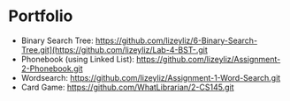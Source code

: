 # Portfolio

- Binary Search Tree: https://github.com/lizeyliz/6-Binary-Search-Tree.git](https://github.com/lizeyliz/Lab-4-BST-.git
- Phonebook (using Linked List): https://github.com/lizeyliz/Assignment-2-Phonebook.git
- Wordsearch: https://github.com/lizeyliz/Assignment-1-Word-Search.git
- Card Game: https://github.com/WhatLibrarian/2-CS145.git
